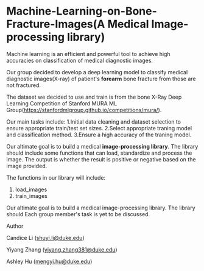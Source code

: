 # Machine-Learning-on-Bone-Fracture-Images(A Medical Image-processing library)

Machine learning is an efficient and powerful tool to achieve high accuracies on classification of medical diagnostic images.

Our group decided to develop a deep learning model to classify medical diagnostic images(X-ray) of patient's **forearm** bone fracture from those are not fractured.

The dataset we decided to use and train is from the bone X-Ray Deep Learning Competition of Stanford MURA ML Group(https://stanfordmlgroup.github.io/competitions/mura/).

Our main tasks include:
1.Initial data cleaning and dataset selection to ensure appropriate train/test set sizes.
2.Select appropriate traning model and classification method.
3.Ensure a high accuracy of the traning model.

Our altimate goal is to build a medical **image-processing library**. The library should include some functions that can load, standardize and process the image. The output is whether the result is positive or negative based on the image provided.

The functions in our library will include:
1. load_images
2. train_images

Our altimate goal is to build a medical image-processing library. The library should 
Each group member's task is yet to be discussed.

Author

Candice Li (shuyi.li@duke.edu)

Yiyang Zhang (yiyang.zhang381@duke.edu)

Ashley Hu (mengyi.hu@duke.edu)

